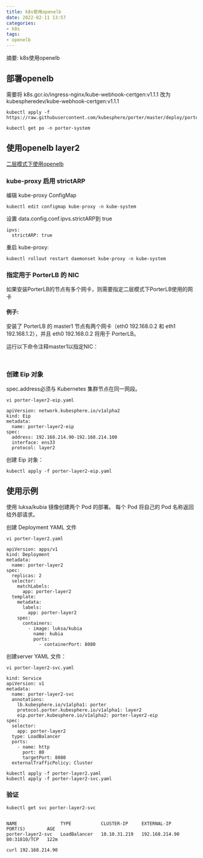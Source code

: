 ```yaml
---
title: k8s使用openelb
date: 2022-02-11 13:57
categories:
- k8s
tags:
- openelb
---
```

  
  
摘要: k8s使用openelb
<!-- more -->



## 部署openelb

需要将 k8s.gcr.io/ingress-nginx/kube-webhook-certgen:v1.1.1 改为  kubespheredev/kube-webhook-certgen:v1.1.1
```
kubectl apply -f https://raw.githubusercontent.com/kubesphere/porter/master/deploy/porter.yaml
```
```
kubectl get po -n porter-system
```

## 使用openelb layer2


[二层模式下使用openelb](https://openelb.github.io/docs/getting-started/usage/use-porter-in-layer-2-mode/)

### kube-proxy 启用 strictARP
编辑 kube-proxy ConfigMap
```
kubectl edit configmap kube-proxy -n kube-system
```

设置 data.config.conf.ipvs.strictARP到 true
```
ipvs:
  strictARP: true
```

重启 kube-proxy:
```
kubectl rollout restart daemonset kube-proxy -n kube-system
```

### 指定用于 PorterLB 的 NIC

如果安装PorterLB的节点有多个网卡，则需要指定二层模式下PorterLB使用的网卡

#### 例子:
安装了 PorterLB 的 master1 节点有两个网卡（eth0 192.168.0.2 和 eth1 192.168.1.2），并且 eth0 192.168.0.2 将用于 PorterLB。

运行以下命令注释master1以指定NIC：
```


```

### 创建 Eip 对象

spec.address必须与 Kubernetes 集群节点在同一网段。 

```
vi porter-layer2-eip.yaml

apiVersion: network.kubesphere.io/v1alpha2
kind: Eip
metadata:
  name: porter-layer2-eip
spec:
  address: 192.168.214.90-192.168.214.100
  interface: ens33
  protocol: layer2
```

创建 Eip 对象：
```
kubectl apply -f porter-layer2-eip.yaml
```

## 使用示例

使用 luksa/kubia 镜像创建两个 Pod 的部署。 每个 Pod 将自己的 Pod 名称返回给外部请求。 

创建 Deployment  YAML 文件
```
vi porter-layer2.yaml

apiVersion: apps/v1
kind: Deployment
metadata:
  name: porter-layer2
spec:
  replicas: 2
  selector:
    matchLabels:
      app: porter-layer2
  template:
    metadata:
      labels:
        app: porter-layer2
    spec:
      containers:
        - image: luksa/kubia
          name: kubia
          ports:
            - containerPort: 8080
```

创建server YAML 文件：

```
vi porter-layer2-svc.yaml

kind: Service
apiVersion: v1
metadata:
  name: porter-layer2-svc
  annotations:
    lb.kubesphere.io/v1alpha1: porter
    protocol.porter.kubesphere.io/v1alpha1: layer2
    eip.porter.kubesphere.io/v1alpha2: porter-layer2-eip
spec:
  selector:
    app: porter-layer2
  type: LoadBalancer
  ports:
    - name: http
      port: 80
      targetPort: 8080
  externalTrafficPolicy: Cluster
```


```
kubectl apply -f porter-layer2.yaml
kubectl apply -f porter-layer2-svc.yaml
```

### 验证
```
kubectl get svc porter-layer2-svc


NAME                TYPE           CLUSTER-IP     EXTERNAL-IP      PORT(S)        AGE
porter-layer2-svc   LoadBalancer   10.10.31.219   192.168.214.90   80:31810/TCP   122m

```

```
curl 192.168.214.90
```




